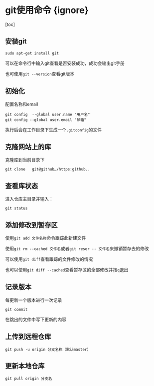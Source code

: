 # git使用命令 {ignore}

[toc]

## 安装git

~~~shell
sudo apt-get install git
~~~

可以在命令行中输入git查看是否安装成功，成功会输出git手册

也可使用`git --version`查看git版本

## 初始化

配置名称和email

~~~shell
git config  --global user.name "用户名"
git config --global user.email "邮箱"
~~~

执行后会在工作目录下生成一个`.gitconfig`的文件

## 克隆网站上的库

克隆库到当前目录下

~~~shell
git clone   git@github…/https:github..
~~~

## 查看库状态

进入仓库主目录并输入：

~~~shell
git status
~~~

## 添加修改到暂存区

使用`git add 文件名称`命令跟踪此新建文件

使用`git rm --cached 文件名`或者`git reser -- 文件名`来撤销暂存去的修改

可以使用`git diff`查看跟踪的文件修改的情况

也可以使用`git diff --cached`查看暂存区的全部修改并按`q`退出

## 记录版本

每更新一个版本进行一次记录

~~~shell
git commit
~~~

在跳出的文件中写下更新的内容

## 上传到远程仓库

~~~shell
git push -u origin 分支名称（默认master）
~~~

## 更新本地仓库

~~~shell
git pull origin 分支名
~~~
